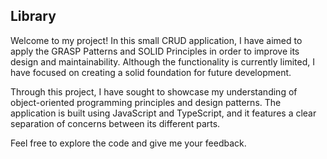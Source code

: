 ## Library

Welcome to my project! In this small CRUD application, I have aimed to apply the GRASP Patterns and SOLID Principles in order to improve its design and maintainability. Although the functionality is currently limited, I have focused on creating a solid foundation for future development.

Through this project, I have sought to showcase my understanding of object-oriented programming principles and design patterns. The application is built using JavaScript and TypeScript, and it features a clear separation of concerns between its different parts.

Feel free to explore the code and give me your feedback.
